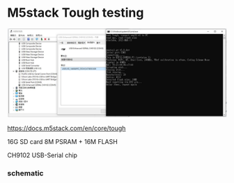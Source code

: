# M5stack Tough testing

![M5_Tough_test_com5.JPG](M5_Tough_test_com5.JPG) 


https://docs.m5stack.com/en/core/tough

16G SD card
8M PSRAM + 16M FLASH

CH9102 USB-Serial chip


### schematic


